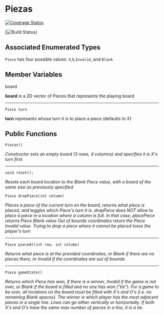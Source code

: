 # Piezas
[![Coverage Status](https://coveralls.io/repos/github/lthornton1/Piezas/badge.svg?branch=master)](https://coveralls.io/github/lthornton1/Piezas?branch=master)

[![Build Status](https://travis-ci.org/lthornton1/Piezas.svg?branch=master)]

## Associated Enumerated Types
`Piece` has four possible values: `X`,`O`,`Invalid`, and `Blank`

## Member Variables
board

**board** is a 2D vector of Pieces that represents the playing board
___
`Piece turn` 

**turn** represents whose turn it is to place a piece (defaults to X)

## Public Functions
`Piezas()`

*Constructor sets an empty board (3 rows, 4 columns) and specifies it is X's turn first*
___
`void reset();`

*Resets each board location to the Blank Piece value, with a board of the same size as previously specified*

`Piece dropPiece(int column)`

*Places a piece of the current turn on the board, returns what piece is placed, and toggles which Piece's turn it is. dropPiece does NOT allow to place a piece in a location where a column is full. In that case, placePiece returns Piece Blank value Out of bounds coordinates return the Piece Invalid value. Trying to drop a piece where it cannot be placed loses the player's turn*
___
`Piece pieceAt(int row, int column)`

*Returns what piece is at the provided coordinates, or Blank if there are no pieces there, or Invalid if the coordinates are out of bounds*

___
`Piece gameState()`

*Returns which Piece has won, if there is a winner, Invalid if the game is not over, or Blank if the board is filled and no one has won ("tie"). For a game to be over, all locations on the board must be filled with X's and O's (i.e. no remaining Blank spaces). The winner is which player has the most adjacent pieces in a single line. Lines can go either vertically or horizontally. If both X's and O's have the same max number of pieces in a line, it is a tie.*
